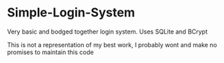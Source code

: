 # Simple-Login-System
Very basic and bodged together login system. Uses SQLite and BCrypt

This is not a representation of my best work, I probably wont and make no promises to maintain this code
